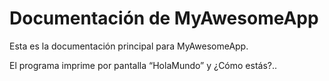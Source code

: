 # Documentación de MyAwesomeApp
Esta es la documentación principal para MyAwesomeApp.

El programa imprime por pantalla “HolaMundo” y ¿Cómo estás?..


